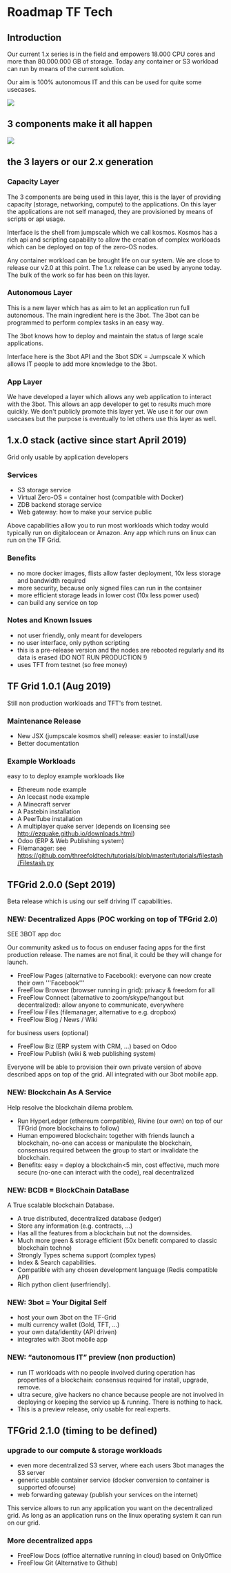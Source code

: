 # Roadmap TF Tech

## Introduction

Our current 1.x series is in the field and empowers 18.000 CPU cores and more than 80.000.000 GB of storage. Today any container or S3 workload can run by means of the current solution.

Our aim is 100% autonomous IT and this can be used for quite some usecases.

![](./img/highlevel_roadmap_usecases.png)

## 3 components make it all happen

![](./img/3components.png)

## the 3 layers or our 2.x generation

### Capacity Layer

The 3 components are being used in this layer, this is the layer of providing capacity (storage, networking, compute) to the applications. On this layer the applications are not self managed, they are provisioned by means of scripts or api usage.

Interface is the shell from jumpscale which we call kosmos. Kosmos has a rich api and scripting capability to allow the creation of complex workloads which can be deployed on top of the zero-OS nodes.

Any container workload can be brought life on our system. We are close to release our v2.0 at this point.
The 1.x release can be used by anyone today. The bulk of the work so far has been on this layer.


### Autonomous Layer

This is a new layer which has as aim to let an application run full autonomous.
The main ingredient here is the 3bot. The 3bot can be programmed to perform complex tasks in an easy way.

The 3bot knows how to deploy and maintain the status of large scale applications.

Interface here is the 3bot API and the 3bot SDK = Jumpscale X which allows IT people to add more knowledge to the 3bot.

### App Layer

We have developed a layer which allows any web application to interact with the 3bot.
This allows an app developer to get to results much more quickly. We don't publicly promote this layer yet.
We use it for our own usecases but the purpose is eventually to let others use this layer as well.



## 1.x.0 stack (active since start April 2019)

Grid only usable by application developers

### Services

- S3 storage service
- Virtual Zero-OS = container host (compatible with Docker)
- ZDB backend storage service
- Web gateway: how to make your service public

Above capabilities allow you to run most workloads which today would typically run on digitalocean or Amazon. Any app which runs on linux can run on the TF Grid.

### Benefits

- no more docker images, flists allow faster deployment, 10x less storage and bandwidth required 
- more security, because only signed files can run in the container
- more efficient storage leads in lower cost (10x less power used)
- can build any service on top

### Notes and Known Issues

- not user friendly, only meant for developers
- no user interface, only python scripting
- this is a pre-release version and the nodes are rebooted regularly and its data is erased (DO NOT RUN PRODUCTION !)
- uses TFT from testnet (so free money)

## TF Grid 1.0.1 (Aug 2019)

Still non production workloads and TFT's from testnet.

### Maintenance Release

- New JSX (jumpscale kosmos shell) release: easier to install/use
- Better documentation

### Example Workloads

easy to to deploy example workloads like

- Ethereum node example
- An Icecast node example
- A Minecraft server
- A Pastebin installation
- A PeerTube installation
- A multiplayer quake server (depends on licensing see http://ezquake.github.io/downloads.html)
- Odoo (ERP & Web Publishing system)
- Filemanager: see https://github.com/threefoldtech/tutorials/blob/master/tutorials/filestash/Filestash.py

## TFGrid 2.0.0 (Sept 2019)

Beta release which is using our self driving IT capabilities.

### NEW: Decentralized Apps (POC working on top of TFGrid 2.0)

SEE 3BOT app doc

Our community asked us to focus on enduser facing apps for the first production release.
The names are not final, it could be they will change for launch.

- FreeFlow Pages (alternative to Facebook): everyone can now create their own '''Facebook'''
- FreeFlow Browser (browser running in grid): privacy & freedom for all
- FreeFlow Connect (alternative to zoom/skype/hangout but decentralized): allow anyone to communicate, everywhere
- FreeFlow Files (filemanager, alternative to e.g. dropbox)
- FreeFlow Blog / News / Wiki

for business users (optional)

- FreeFlow Biz (ERP system with CRM, …) based on Odoo
- FreeFlow Publish (wiki & web publishing system)

Everyone will be able to provision their own private version of above described apps on top of the grid. 
All integrated with our 3bot mobile app.

### NEW: Blockchain As A Service

Help resolve the blockchain dilema problem.

- Run HyperLedger (ethereum compatible), Rivine (our own) on top of our TFGrid (more blockchains to follow)
- Human empowered blockchain: together with friends launch a blockchain, no-one can access or manipulate the blockchain, consensus required between the group to start or invalidate the blockchain.
- Benefits: easy = deploy a blockchain<5 min, cost effective, much more secure (no-one can interact with the code), real decentralized

### NEW: BCDB = BlockChain DataBase

A True scalable blockchain Database. 

- A true distributed, decentralized database (ledger)
- Store any information (e.g. contracts, …)
- Has all the features from a blockchain but not the downsides.
- Much more green & storage efficient (50x benefit compared to classic blockchain techno)
- Strongly Types schema support (complex types)
- Index & Search capabilities.
- Compatible with any chosen development language (Redis compatible API)
- Rich python client (userfriendly).

### NEW: 3bot = Your Digital Self

- host your own 3bot on the TF-Grid
- multi currency wallet (Gold, TFT, …)
- your own data/identity (API driven)
- integrates with 3bot mobile app

### NEW: “autonomous IT” preview (non production)

- run IT workloads with no people involved during operation has properties of a blockchain: consensus required for install, upgrade, remove.
- ultra secure, give hackers no chance because people are not involved in deploying or keeping the service up & running. There is nothing to hack.
- This is a preview release, only usable for real experts.

## TFGrid 2.1.0 (timing to be defined)

### upgrade to our compute & storage workloads

- even more decentralized S3 server, where each users 3bot manages the S3 server
- generic usable container service (docker conversion to container is supported ofcourse)
- web forwarding gateway (publish your services on the internet)

This service allows to run any application you want on the decentralized grid.
As long as an application runs on the linux operating system it can run on our grid.

### More decentralized apps

- FreeFlow Docs (office alternative running in cloud) based on OnlyOffice
- FreeFlow Git (Alternative to Github)




